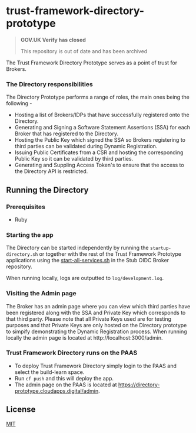 # trust-framework-directory-prototype

>**GOV.UK Verify has closed**
>
>This repository is out of date and has been archived

The Trust Framework Directory Prototype serves as a point of trust for Brokers. 

### The Directory responsibilities
The Directory Prototype performs a range of roles, the main ones being the following - 
* Hosting a list of Brokers/IDPs that have successfully registered onto the Directory.
* Generating and Signing a Software Statement Assertions (SSA) for each Broker that has registered to the Directory. 
* Hosting the Public Key which signed the SSA so Brokers registering to third parties can be validated during Dynamic Registration. 
* Issuing Public Certificates from a CSR and hosting the corresponding Public Key so it can be validated by third parties. 
* Generating and Suppling Access Token's to ensure that the access to the Directory API is restricted.

## Running the Directory

### Prerequisites
* Ruby

### Starting the app
The Directory can be started independently by running the `startup-directory.sh` or together with the rest of the Trust Framework Prototype applications using the [start-all-services.sh](https://github.com/alphagov/stub-oidc-broker/blob/master/start-all-services.sh) in the Stub OIDC Broker repository.

When running locally, logs are outputted to `log/development.log`.

### Visiting the Admin page
The Broker has an admin page where you can view which third parties have been registered along with the SSA and Private Key which corresponds to that third party. Please note that all Private Keys used are for testing purposes and that Private Keys are only hosted on the Directory prototype to simpify demonstrating the Dynamic Registration process. When running locally the admin page is located at http://localhost:3000/admin. 

### Trust Framework Directory runs on the PAAS
* To deploy Trust Framework Directory  simply login to the PAAS and select the build-learn space. 
* Run `cf push` and this will deploy the app.
* The admin page on the PAAS is located at https://directory-prototype.cloudapps.digital/admin.

## License

[MIT](https://github.com/alphagov/trust-framework-directory-prototype/blob/master/LICENCE)
